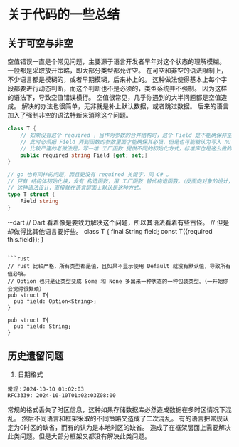 # 关于代码的一些总结

## 关于可空与非空

空值错误一直是个常见问题，主要源于语言开发者早年对这个状态的理解模糊。
一般都是采取放开策略，即大部分类型都允许空。
在可空和非空的语法限制上，不少语言都是模糊的，或者早期模糊，后来补上的。
这种做法使得基本上每个字段都要进行动态判断，而这个判断也不是必须的，类型系统并不强制。
因为这样的语法下，导致空值错误横行。
空值很常见，几乎你遇到的大半问题都是空值造成。
解决的办法也很简单，无非就是补上默认数据，或者跳过数据。
后来的语言加入了强制非空的语法特新来消除这个问题。

```csharp
class T {
    // 如果没有这个 required ，当作为参数的合并结构时，这个 Field 是不能确保非空的。
    // 此时必须把 Field 弄到函数的参数里面才能确保其必填，但是也可能被认为写入 null。
    // 比较严谨的老做法是，写一堆 工厂函数 提供不同的初始化方式，标准库也是这么做的。
    public required string Field {get; set;}
}
```

```go
// go 也有同样的问题，而且更没有 required 关键字，同 C# 。
// 只有 结构体初始化块，没有 构造函数，用 工厂函数 替代构造函数。（反面向对象的设计，面向对象确实问题颇多）。
// 这种语法设计，直接就在语言层面上默认是这种方式。
type T struct {
    Field string
}
```

···dart
// Dart 看着像是要致力解决这个问题，所以其语法看着有些古怪。
// 但是却做得比其他语言要好些。
class T {
  final String field;
  const T({required this.field});
}
```

```rust
// rust 比较严格，所有类型都是值，且如果不显示使用 Default 就没有默认值，导致所有值必填。
// Option 也只是让类型变成 Some 和 None 多出来一种状态的一种包装类型。（一开始你会觉得很繁琐）
pub struct T{
  pub field: Option<String>;
}

pub struct T{
  pub field: String;
}

```

## 历史遗留问题

1. 日期格式

```
常规：2024-10-10 01:02:03
RFC3339: 2024-10-10T01:02:03Z08:00
```

常规的格式丢失了时区信息，这种如果存储数据库必然造成数据在多时区情况下混乱。
然后不同语言和框架采取的不同策略又造成了二次混乱。
有的语言把常规认定为0时区的缺省，而有的认为是本地时区的缺省。
造成了在框架层面上需要解决此类问题。但是大部分框架又都没有解决此类问题。

